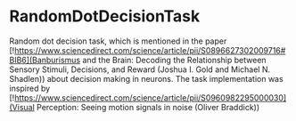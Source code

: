 # RandomDotDecisionTask
Random dot decision task, which is mentioned in the paper [!https://www.sciencedirect.com/science/article/pii/S0896627302009716#BIB6](Banburismus and the Brain: Decoding the Relationship between Sensory Stimuli, Decisions, and Reward (Joshua I. Gold and Michael N. Shadlen)) about decision making in neurons.
The task implementation was inspired by [!https://www.sciencedirect.com/science/article/pii/S0960982295000030](Visual Perception: Seeing motion signals in noise (Oliver Braddick))



